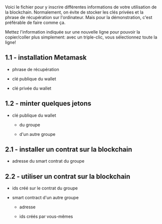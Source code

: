 Voici le fichier pour y inscrire différentes informations de votre utilisation de la blockchain.
Normalement, on évite de stocker les clés privées et la phrase de récupération sur l'ordinateur.
Mais pour la démonstration, c'est préférable de faire comme ça.

Mettez l'information indiquée sur une nouvelle ligne pour pouvoir la copier/coller plus simplement: 
avec un triple-clic, vous sélectionnez toute la ligne! 

## 1.1 - installation Metamask

- phrase de récupération

- clé publique du wallet

- clé privée du wallet


## 1.2 - minter quelques jetons

- clé publique du wallet
  - du groupe

  - d'un autre groupe


## 2.1 - installer un contrat sur la blockchain

- adresse du smart contrat du groupe


## 2.2 - utiliser un contrat sur la blockchain

- ids créé sur le contrat du groupe

- smart contract d'un autre groupe
  - adresse

  - ids créés par vous-mêmes

